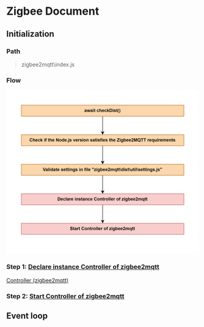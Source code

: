 # Zigbee Document

## Initialization

### Path
> zigbee2mqtt\index.js

### Flow

<img src="Images/zigbee2mqtt_index.js.png" alt="zigbee2mqtt_index.js" width="700"/>

### Step 1: [Declare instance Controller of zigbee2mqtt](1_declare_instance_controller_of_zigbee2mqtt.md)

[Controller (zigbee2mqtt)](controller_zigbee2mqtt.md)

### Step 2: [Start Controller of zigbee2mqtt](2_start_controller_of_zigbee2mqtt.md)

## Event loop